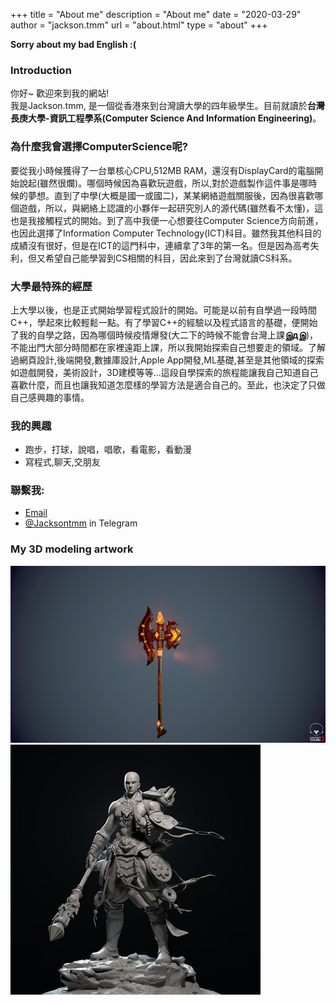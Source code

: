 +++
title = "About me"
description = "About me"
date = "2020-03-29"
author = "jackson.tmm"
url = "about.html"
type = "about"
+++


**Sorry about my bad English :(**  

### Introduction  
你好~ 歡迎來到我的網站!  
我是Jackson.tmm, 是一個從香港來到台灣讀大學的四年級學生。目前就讀於**台灣長庚大學-資訊工程學系(Computer Science And Information Engineering)**。  

### 為什麼我會選擇ComputerScience呢? 
要從我小時候獲得了一台單核心CPU,512MB RAM，還沒有DisplayCard的電腦開始說起(雖然很爛)。哪個時候因為喜歡玩遊戲，所以,對於遊戲製作這件事是哪時候的夢想。直到了中學(大概是國一或國二)，某某網絡遊戲關服後，因為很喜歡哪個遊戲，所以，與網絡上認識的小夥伴一起研究別人的源代碼(雖然看不太懂)，這也是我接觸程式的開始。到了高中我便一心想要往Computer Science方向前進，也因此選擇了Information Computer Technology(ICT)科目。雖然我其他科目的成績沒有很好，但是在ICT的這門科中，連續拿了3年的第一名。但是因為高考失利，但又希望自己能學習到CS相關的科目，因此來到了台灣就讀CS科系。

### 大學最特殊的經歷
上大學以後，也是正式開始學習程式設計的開始。可能是以前有自學過一段時間C++，學起來比較輕鬆一點。有了學習C++的經驗以及程式語言的基礎，便開始了我的自學之路，因為哪個時候疫情爆發(大二下的時候不能會台灣上課**இдஇ**)，不能出門大部分時間都在家裡遠距上課，所以我開始探索自己想要走的領域。了解過網頁設計,後端開發,數據庫設計,Apple App開發,ML基礎,甚至是其他領域的探索如遊戲開發，美術設計，3D建模等等...這段自學探索的旅程能讓我自己知道自己喜歡什麼，而且也讓我知道怎麼樣的學習方法是適合自己的。至此，也決定了只做自己感興趣的事情。

### 我的興趣
* 跑步，打球，說唱，唱歌，看電影，看動漫
* 寫程式,聊天,交朋友
<!-- * 


### 目前的計劃 -->

### 聯繫我:
* [Email](RyanTokManMokMTM@hotmail.com)
* [@Jacksontmm]() in Telegram  


### My 3D modeling artwork
![game axe](/images/axe.png)
![human](/images/human.jpg)
